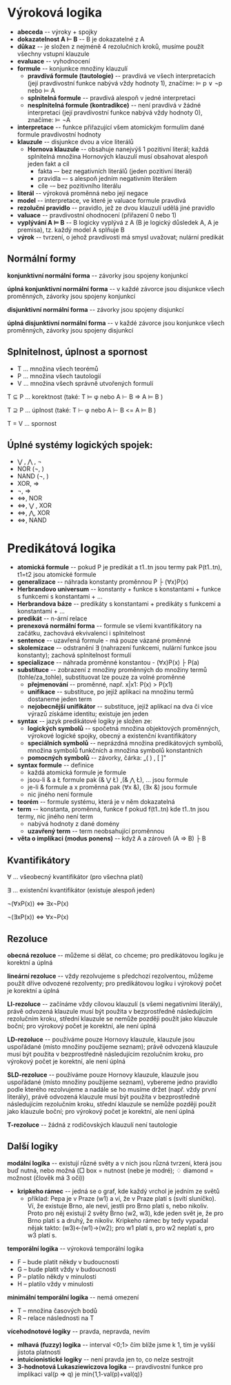 # Výroková logika
- **abeceda** -- výroky + spojky
- **dokazatelnost A ⊢ B** -- B je dokazatelné z A
- **důkaz** -- je složen z nejméně 4 rezolučních kroků, musíme použít všechny vstupní klauzule
- **evaluace** -- vyhodnocení
- **formule** -- konjunkce množiny klauzulí
    - **pravdivá formule (tautologie)** -- pravdivá ve všech interpretacích (její pravdivostní funkce nabývá vždy hodnoty 1), značíme: ⊨ p ∨ ¬p  nebo ⊨ A
    - **splnitelná formule** -- pravdivá alespoň v jedné interpretaci
    - **nesplnitelná formule (kontradikce)** -- není pravdivá v žádné interpretaci (její pravdivostní funkce nabývá vždy hodnoty 0), značíme: ⊨ ¬A
- **interpretace** -- funkce přiřazující všem atomickým formulím dané formule pravdivostní hodnoty
- **klauzule** -- disjunkce dvou a více literálů
    - **Hornova klauzule** -- obsahuje nanejvýš 1 pozitivní literál; každá splnitelná množina Hornových klauzulí musí obsahovat alespoň jeden fakt a cíl
        - fakta –- bez negativních literálů (jeden pozitivní literál)
        - pravidla –- s alespoň jedním negativním literálem
        - cíle -– bez pozitivního literálu
- **literál** -- výroková proměnná nebo její negace
- **model** -- interpretace, ve které je valuace formule pravdivá
- **rezoluční pravidlo** -- pravidlo, jež ze dvou klauzulí udělá jiné pravidlo
- **valuace** -- pravdivostní ohodnocení (přiřazení 0 nebo 1)
- **vyplývání A ⊨ B** -- B logicky vyplývá z A (B je logický důsledek A, A je premisa), tz. každý model A splňuje B
- **výrok** -- tvrzení, o jehož pravdivosti má smysl uvažovat; nulární predikát

## Normální formy
**konjunktivní normální forma** -- závorky jsou spojeny konjunkcí

**úplná konjunktivní normální forma** -- v každé závorce jsou disjunkce všech proměnných, závorky jsou spojeny konjunkcí

**disjunktivní normální forma** -- závorky jsou spojeny disjunkcí

**úplná disjunktivní normální forma** -- v každé závorce jsou konjunkce všech proměnných, závorky jsou spojeny disjunkcí

## Splnitelnost, úplnost a spornost

- T ... množina všech teorémů
- P ... množina všech tautologií
- V ... množina všech správně utvořených formulí

T ⊆ P ... korektnost (také: T ⊨ φ nebo A ⊢ B => A ⊨ B )

T ⊇ P ... úplnost (také: T ⊢ φ nebo A ⊢ B <= A ⊨ B )

T = V ... spornost

##  Úplné systémy logických spojek:
- ⋁ , ⋀ , ¬
- NOR (¬, )
- NAND (¬, )
- XOR, ⇒
- ¬, ⇒
- ⇔, NOR
- ⇔, ⋁ , XOR
- ⇔, ⋀, XOR
- ⇔, NAND

# Predikátová logika
- **atomická formule** -- pokud P je predikát a t1..tn jsou termy pak P(t1..tn), t1=t2 jsou atomické formule
- **generalizace** -- náhrada konstanty proměnnou P ├ (∀x)P(x) 
- **Herbrandovo universum** -- konstanty + funkce s konstantami + funkce s funkcemi s konstantami + ...
- **Herbrandova báze** -- predikáty s konstantami + predikáty s funkcemi a konstantami + ...
- **predikát** -- n-ární relace
- **prenexová normální forma** -- formule se všemi kvantifikátory na začátku, zachovává ekvivalenci i splnitelnost
- **sentence** -- uzavřená formule - má pouze vázané proměnné
- **skolemizace** -- odstranění ∃ (nahrazení funkcemi, nulární funkce jsou konstanty); zachová splnitelnost formulí
- **specializace** -- náhrada proměnné konstantou - (∀x)P(x) ├ P(a) 
- **substituce** -- zobrazení z množiny proměnných do množiny termů (tohle/za_tohle), substituovat lze pouze za volné proměnné
    - **přejmenování** -- proměnné, např. x|x1: P(x) > P(x1) 
    - **unifikace** -- substituce, po jejíž aplikaci na množinu termů dostaneme jeden term
    - **nejobecnější unifikátor** -- substituce, jejíž aplikací na dva či více výrazů získáme identitu; existuje jen jeden
- **syntax** -- jazyk predikátové logiky je složen ze:
    - **logických symbolů** -- spočetná množina objektových proměnných, výrokové logické spojky, obecný a existenční kvantifikátory
    - **speciálních symbolů** -- neprázdná množina predikátových symbolů, množina symbolů funkčních a množina symbolů konstantních
    - **pomocných symbolů** -- závorky, čárka: „( ) , [ ]"
- **syntax formule** -- definice
    - každá atomická formule je formule
    - jsou-li & a Ł formule pak (& ⋁ Ł) ,(& ⋀ Ł), ... jsou formule
    - je-li & formule a x proměnná pak (∀x &), (∃x &) jsou formule
    - nic jiného není formule
- **teorém** -- formule systému, která je v něm dokazatelná
- **term** -- konstanta, proměnná, funkce f pokud f(t1..tn) kde t1..tn jsou termy, nic jiného není term
    - nabývá hodnoty z dané domény
    - **uzavřený term** -- term neobsahující proměnnou
- **věta o implikaci (modus ponens)** -- když A a zároveň (A ⇒ B) ├ B 

## Kvantifikátory

∀ ... všeobecný kvantifikátor (pro všechna platí)

∃ ... existenční kvantifikátor (existuje alespoň jeden)

¬(∀xP(x)) ⇔ ∃x¬P(x)

¬(∃xP(x)) ⇔ ∀x¬P(x)

## Rezoluce

**obecná rezoluce** -- můžeme si dělat, co chceme; pro predikátovou logiku je korektní a úplná

**lineární rezoluce** -- vždy rezolvujeme s předchozí rezolventou, můžeme použít dříve odvozené rezolventy; pro predikátovou logiku i výrokový počet je korektní a úplná

**LI-rezoluce** -- začínáme vždy cílovou klauzulí (s všemi negativními literály), právě odvozená klauzule musí být použita v bezprostředně následujícím rezolučním kroku, střední klauzule se nemůže později použít jako klauzule boční; pro výrokový počet je korektní, ale není úplná

**LD-rezoluce** -- používáme pouze Hornovy klauzule, klauzule jsou uspořádané (místo množiny použijeme seznam); právě odvozená klauzule musí být použita v bezprostředně následujícím rezolučním kroku, pro výrokový počet je korektní, ale není úplná

**SLD-rezoluce** -- používáme pouze Hornovy klauzule, klauzule jsou uspořádané (místo množiny použijeme seznam), vybereme jedno pravidlo podle kterého rezolvujeme a nadále se ho musíme držet (např. vždy první literály), právě odvozená klauzule musí být použita v bezprostředně následujícím rezolučním kroku, střední klauzule se nemůže později použít jako klauzule boční; pro výrokový počet je korektní, ale není úplná

**T-rezoluce** -- žádná z rodičovských klauzulí není tautologie

## Další logiky

**modální logika** -- existují různé světy a v nich jsou různá tvrzení, která jsou buď nutná, nebo možná (□ box = nutnost (nebe je modré); ♢ diamond = možnost (člověk má 3 oči))

- **kripkeho rámec** -- jedná se o graf, kde každý vrchol je jedním ze světů
    - příklad: Pepa je v Praze (w1) a ví, že v Praze platí s (svítí sluníčko). Ví, že existuje Brno, ale neví, jestli pro Brno platí s, nebo nikoliv. Proto pro něj existují 2 světy Brno (w2, w3), kde jeden svět je, že pro Brno platí s a druhý, že nikoliv. Kripkeho rámec by tedy vypadal nějak takto: (w3)<-(w1)->(w2); pro w1 platí s, pro w2 neplatí s, pro w3 platí s.

**temporální logika** -- výroková temporální logika
- F – bude platit někdy v budoucnosti
- G – bude platit vždy v budoucnosti
- P – platilo někdy v minulosti
- H – platilo vždy v minulosti

**minimální temporální logika** -- nemá omezení
- T – množina časových bodů
- R – relace následnosti na T

**vícehodnotové logiky** -- pravda, nepravda, nevím
- **mlhavá (fuzzy) logika** -- interval <0;1> čím blíže jsme k 1, tím je vyšší jistota platnosti
- **intuicionistické logiky** -- není pravda jen to, co nelze sestrojit
- **3-hodnotová Lukasziewiczova logika** -- pravdivostní funkce pro implikaci val(p => q) je min{1,1-val(p)+val(q)}
